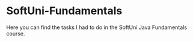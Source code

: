 # SoftUni-Fundamentals
Here you can find the tasks I had to do in the SoftUni Java Fundamentals course. 
